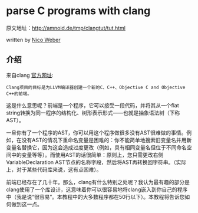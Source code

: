 # parse C programs with clang
原文地址：http://amnoid.de/tmp/clangtut/tut.html  

written by [Nico Weber](mailto:nicolasweber@gmx.de)

## 介绍

来自clang [官方网址](http://clang.llvm.org/):

```
Clang项目的目标是为LLVM编译器创建一个新的C、C++、Objective C and Objective C++的前端。
```

这是什么意思呢？前端是一个程序，它可以接受一段代码，并将其从一个flat string转换为同一程序的结构化、树形表示形式——也就是抽象语法树（下称AST）。

一旦你有了一个程序的AST，你可以用这个程序做很多没有AST很难做的事情。例如，在没有AST的情况下重命名变量是困难的：你不能简单地搜索旧变量名并用新变量名替换它，因为这会造成过度更改（例如，具有相同变量名但位于不同命名空间中的变量等等）。而使用AST的话很简单：原则上，您只需更改右侧VariableDeclaration AST节点的名称字段，然后将AST再转换回字符串。（实际上，对于某些代码库来说，这有点困难）。

前端已经存在了几十年。那么，clang有什么特别之处呢？我认为最有趣的部分是clang使用了一个库设计，这意味着你可以很容易地将clang嵌入到你自己的程序中（我是说“很容易”。本教程中的大多数程序都在50行以下）。本教程将告诉您如何做到这一点。


